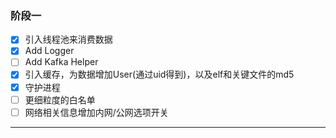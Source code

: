 ### 阶段一

* [X] 引入线程池来消费数据
* [X] Add Logger
* [ ] Add Kafka Helper
* [X] 引入缓存，为数据增加User(通过uid得到)，以及elf和关键文件的md5
* [X] 守护进程
* [ ] 更细粒度的白名单
* [ ] 网络相关信息增加内网/公网选项开关

----

